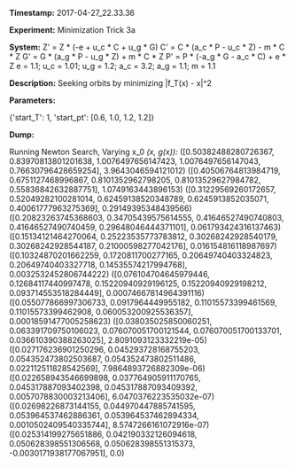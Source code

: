 **Timestamp:** 2017-04-27_22.33.36

**Experiment:** Minimization Trick 3a

**System:**
Z' = Z * (-e + u_c * C + u_g * G) 
C' = C * (a_c * P - u_c * Z) - m * C * Z 
G' = G * (a_g * P - u_g * Z) + m * C * Z 
P' = P * (-a_g * G - a_c * C) + e * Z 
e = 1.1; u_c = 1.01; u_g = 1.2; a_c = 3.2; a_g = 1.1; m = 1.1

**Description:** Seeking orbits by minimizing |f_T(x) - x|^2

**Parameters:**

{'start_T': 1, 'start_pt': [0.6, 1.0, 1.2, 1.2]}

**Dump:**

Running Newton Search, Varying x_0
*(x, g(x)):*
([0.50382488280726367, 0.83970813801201638, 1.0076497656147423, 1.0076497656147043, 0.76630796428659254], 3.9643046594121012)
([0.40506764813984719, 0.6751127468996867, 0.8101352962798205, 0.81013529627984782, 0.55836842632887751], 1.0749163443896153)
([0.31229569260172657, 0.52049282100281014, 0.62459138520348789, 0.6245913852035071, 0.40061777963275369], 0.29149395348439566)
([0.20823263745368603, 0.34705439575614555, 0.41646527490740803, 0.41646527490740459, 0.29648046444371101], 0.061793424316137463)
([0.15134121464270064, 0.25223535773783812, 0.30268242928540179, 0.30268242928544187, 0.21000598277042176], 0.016154816118987697)
([0.10324870201662259, 0.1720811700277165, 0.20649740403324823, 0.20649740403327718, 0.14535574217994768], 0.0032532452806744222)
([0.076104704645979446, 0.12684117440997478, 0.15220940929196125, 0.15220940929198212, 0.093714553518284449], 0.00074667814964391116)
([0.055077866997306733, 0.0917964449955182, 0.11015573399461569, 0.11015573399462908, 0.060053200925536357], 0.00018591477005258623)
([0.038035025850060251, 0.063391709750106023, 0.076070051700121544, 0.076070051700133701, 0.036610390388263025], 2.8091093123332219e-05)
([0.027176236901250296, 0.045293728168755203, 0.054352473802503687, 0.054352473802511486, 0.022112511828542569], 7.9864893726882309e-06)
([0.022658943546699898, 0.037764905911170765, 0.045317887093402398, 0.045317887093409392, 0.0057078830003213406], 6.0470376223535032e-07)
([0.02698226873144155, 0.044970447885741595, 0.053964537462886361, 0.053964537462894334, 0.0010502409540335744], 8.5747266161072916e-07)
([0.025314199275651886, 0.042190332126094618, 0.050628398551306568, 0.050628398551315373, -0.0030171938177067951], 0.0)